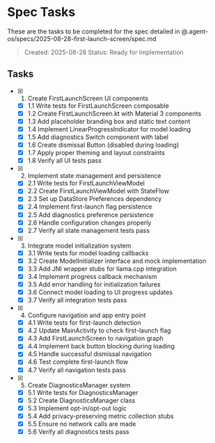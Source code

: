 # Spec Tasks

These are the tasks to be completed for the spec detailed in @.agent-os/specs/2025-08-28-first-launch-screen/spec.md

> Created: 2025-08-28
> Status: Ready for Implementation

## Tasks

- [x] 1. Create FirstLaunchScreen UI components
  - [x] 1.1 Write tests for FirstLaunchScreen composable
  - [x] 1.2 Create FirstLaunchScreen.kt with Material 3 components
  - [x] 1.3 Add placeholder branding box and static text content
  - [x] 1.4 Implement LinearProgressIndicator for model loading
  - [x] 1.5 Add diagnostics Switch component with label
  - [x] 1.6 Create dismissal Button (disabled during loading)
  - [x] 1.7 Apply proper theming and layout constraints
  - [x] 1.8 Verify all UI tests pass

- [x] 2. Implement state management and persistence
  - [x] 2.1 Write tests for FirstLaunchViewModel
  - [x] 2.2 Create FirstLaunchViewModel with StateFlow
  - [x] 2.3 Set up DataStore Preferences dependency
  - [x] 2.4 Implement first-launch flag persistence
  - [x] 2.5 Add diagnostics preference persistence
  - [x] 2.6 Handle configuration changes properly
  - [x] 2.7 Verify all state management tests pass

- [x] 3. Integrate model initialization system
  - [x] 3.1 Write tests for model loading callbacks
  - [x] 3.2 Create ModelInitializer interface and mock implementation
  - [x] 3.3 Add JNI wrapper stubs for llama.cpp integration
  - [x] 3.4 Implement progress callback mechanism
  - [x] 3.5 Add error handling for initialization failures
  - [x] 3.6 Connect model loading to UI progress updates
  - [x] 3.7 Verify all integration tests pass

- [x] 4. Configure navigation and app entry point
  - [x] 4.1 Write tests for first-launch detection
  - [x] 4.2 Update MainActivity to check first-launch flag
  - [x] 4.3 Add FirstLaunchScreen to navigation graph
  - [x] 4.4 Implement back button blocking during loading
  - [x] 4.5 Handle successful dismissal navigation
  - [x] 4.6 Test complete first-launch flow
  - [x] 4.7 Verify all navigation tests pass

- [x] 5. Create DiagnosticsManager system
  - [x] 5.1 Write tests for DiagnosticsManager
  - [x] 5.2 Create DiagnosticsManager class
  - [x] 5.3 Implement opt-in/opt-out logic
  - [x] 5.4 Add privacy-preserving metric collection stubs
  - [x] 5.5 Ensure no network calls are made
  - [x] 5.6 Verify all diagnostics tests pass
